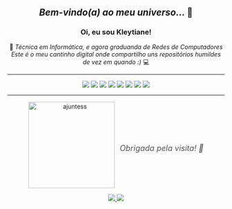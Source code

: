 <div align="center" style="line-height: 1; margin-bottom: -5px;">

</div>

<h2 align="center" style="margin-top: 0;">
  <em>Bem-vindo(a) ao meu universo... </em>🩵
</h2>

<div align="center">
  <h3>Oi, eu sou <strong>Kleytiane</strong>!</h3>🌺
 
  <em>
    Técnica em Informática, e agora graduanda de Redes de Computadores 
    Este é o meu cantinho digital onde compartilho uns repositórios humildes de vez em quando :)
  </em> 💻

</div>

---
<p align="center">
  <img src="https://img.shields.io/badge/JavaScript-ffc0cb?style=for-the-badge&logo=javascript&logoColor=black" />
  <img src="https://img.shields.io/badge/Python-ffc0cb?style=for-the-badge&logo=python&logoColor=black" />
  <img src="https://img.shields.io/badge/Linux-ffc0cb?style=for-the-badge&logo=linux&logoColor=black" />
  <img src="https://img.shields.io/badge/MobaXterm-ffc0cb?style=for-the-badge&logo=windowsterminal&logoColor=black" />
  <img src="https://img.shields.io/badge/Cisco_Academy-ffc0cb?style=for-the-badge&logo=cisco&logoColor=black" />
  <img src="https://img.shields.io/badge/AutoCAD-ffc0cb?style=for-the-badge&logo=autodesk&logoColor=black" />
  <img src="https://img.shields.io/badge/VS_Code-ffc0cb?style=for-the-badge&logo=visual-studio-code&logoColor=black" />
  <img src="https://img.shields.io/badge/Shell_Script-ffc0cb?style=for-the-badge&logo=gnu-bash&logoColor=black" />
</p>

---

<div align="center" style="display: flex; justify-content: center; align-items: center; gap: 12px; margin-top: 30px;">
  <img src="https://github.com/github-copilot/chat/attachments/f0250e5b-ea2d-47c4-a8ed-6119dff8a96e" 
       width="200px" alt="ajuntess" style="margin-top: -15px;" />
  <p style="margin: 0; font-style: italic; font-size: 18px; color: #555;">
    <em>Obrigada pela visita! 🌼</em>
  </p>
  
</div>

<p align="center">
  <a href="https://www.instagram.com/kleytl" target="_blank">
    <img src="https://img.shields.io/badge/Instagram-ffc0cb?style=for-the-badge&logo=instagram&logoColor=black"/>
  </a>
  <a href="https://www.linkedin.com/in/kleytiane" target="_blank">
    <img src="https://img.shields.io/badge/LinkedIn-ffc0cb?style=for-the-badge&logo=linkedin&logoColor=black"/>
  </a>
</p>
